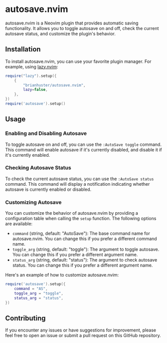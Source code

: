 # autosave.nvim

autosave.nvim is a Neovim plugin that provides automatic saving functionality. It allows you to toggle autosave on and off, check the current autosave status, and customize the plugin's behavior.

## Installation

To install autosave.nvim, you can use your favorite plugin manager. For example, using [lazy.nvim](https://github.com/folke/lazy.nvim):

```lua
require("lazy").setup({
    {
        "brianhuster/autosave.nvim",
        lazy=false,
    },
})
require('autosave').setup()
```

## Usage

### Enabling and Disabling Autosave

To toggle autosave on and off, you can use the `:AutoSave toggle` command. This command will enable autosave if it's currently disabled, and disable it if it's currently enabled.

### Checking Autosave Status

To check the current autosave status, you can use the `:AutoSave status` command. This command will display a notification indicating whether autosave is currently enabled or disabled.

### Customizing Autosave

You can customize the behavior of autosave.nvim by providing a configuration table when calling the `setup` function. The following options are available:

- `command` (string, default: "AutoSave"): The base command name for autosave.nvim. You can change this if you prefer a different command name.
- `toggle_arg` (string, default: "toggle"): The argument to toggle autosave. You can change this if you prefer a different argument name.
- `status_arg` (string, default: "status"): The argument to check autosave status. You can change this if you prefer a different argument name.

Here's an example of how to customize autosave.nvim:

```lua
require('autosave').setup({
    command = "AS",
    toggle_arg = "toggle",
    status_arg = "status",
})
```

## Contributing

If you encounter any issues or have suggestions for improvement, please feel free to open an issue or submit a pull request on this GitHub repository.
